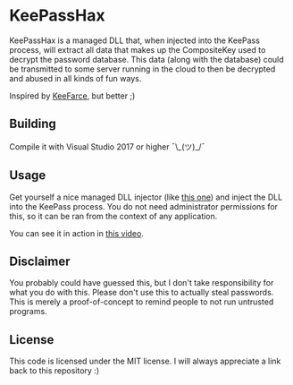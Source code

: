# KeePassHax

KeePassHax is a managed DLL that, when injected into the KeePass process, will extract all data that makes up the 
CompositeKey used to decrypt the password database. This data (along with the database) could be transmitted to some 
server running in the cloud to then be decrypted and abused in all kinds of fun ways.

Inspired by [KeeFarce](https://github.com/denandz/KeeFarce), but better ;)


## Building
Compile it with Visual Studio 2017 or higher ¯\\\_(ツ)\_/¯


## Usage
Get yourself a nice managed DLL injector (like [this one](https://www.codeproject.com/articles/607352/injecting-net-assemblies-into-unmanaged-processes)) 
and inject the DLL into the KeePass process. You do not need administrator permissions for this, so it can be ran from 
the context of any application.

You can see it in action in [this video](https://youtu.be/J663mUBIzE0).


## Disclaimer
You probably could have guessed this, but I don't take responsibility for what you do with this. Please don't use this 
to actually steal passwords. This is merely a proof-of-concept to remind people to not run untrusted programs.


## License
This code is licensed under the MIT license. I will always appreciate a link back to this repository :)
